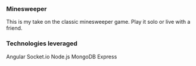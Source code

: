 ### Minesweeper

This is my take on the classic minesweeper game. Play it solo or live with a friend. 

### Technologies leveraged

Angular
Socket.io
Node.js
MongoDB
Express
